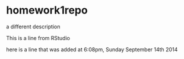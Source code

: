 homework1repo
=============

a different description

This is a line from RStudio

here is a line that was added at 6:08pm, Sunday September 14th 2014
